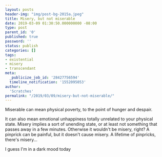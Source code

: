 ```yaml
---
layout: posts
header-img: "img/post-bg-2015a.jpeg"
title: Misery, but not miserable
date: 2019-03-09 01:30:50.000000000 -08:00
type: post
parent_id: '0'
published: true
password: ''
status: publish
categories: []
tags:
- existential
- misery
- transcendant
meta:
  _publicize_job_id: '28427756594'
  timeline_notification: '1552095053'
author:
  'Scratches'
permalink: "/2019/03/09/misery-but-not-miserable/"
---
```


Miserable can mean physical poverty, to the point of hunger and despair.


It can also mean emotional unhappiness totally unrelated to your physical state.  Misery implies a sort of unending state, or at least not something that passes away in a few minutes. Otherwise it wouldn't be misery, right? A pinprick can be painful, but it doesn't cause misery. A lifetime of pinpricks, there's misery...


I guess I'm in a dark mood today

